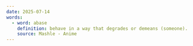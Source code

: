 ```yaml
---
date: 2025-07-14
words:
  - word: abase
    definition: behave in a way that degrades or demeans (someone).
    source: Mashle - Anime
---
```

